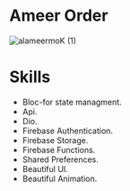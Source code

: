 # Ameer Order
![alameermoK (1)](https://user-images.githubusercontent.com/32362203/170329678-1a402a94-4a04-4555-a8d8-6ea97e82c8b1.jpg)

# Skills 

- Bloc-for state managment.
- Api.
- Dio.
- Firebase Authentication.
- Firebase Storage.
- Firebase Functions.
- Shared Preferences.
- Beautiful UI.
- Beautiful Animation.
